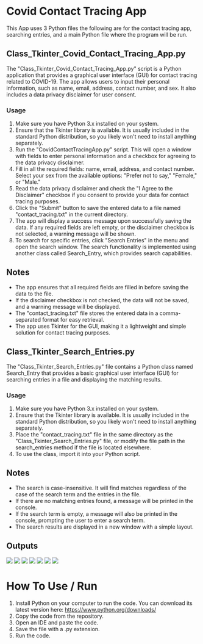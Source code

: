 # Covid Contact Tracing App
This App uses 3 Python files the following are for the contact tracing app, searching entries, and a main Python file where the program will be run.
## Class_Tkinter_Covid_Contact_Tracing_App.py
The "Class_Tkinter_Covid_Contact_Tracing_App.py" script is a Python application that provides a graphical user interface (GUI) for contact tracing related to COVID-19. The app allows users to input their personal information, such as name, email, address, contact number, and sex. It also includes a data privacy disclaimer for user consent.
### Usage
1. Make sure you have Python 3.x installed on your system.
2. Ensure that the Tkinter library is available. It is usually included in the standard Python distribution, so you likely won't need to install anything separately.
3. Run the "CovidContactTracingApp.py" script. This will open a window with fields to enter personal information and a checkbox for agreeing to the data privacy disclaimer.
4. Fill in all the required fields: name, email, address, and contact number. Select your sex from the available options: "Prefer not to say," "Female," or "Male."
5. Read the data privacy disclaimer and check the "I Agree to the Disclaimer" checkbox if you consent to provide your data for contact tracing purposes.
6. Click the "Submit" button to save the entered data to a file named "contact_tracing.txt" in the current directory.
7. The app will display a success message upon successfully saving the data. If any required fields are left empty, or the disclaimer checkbox is not selected, a warning message will be shown.
8. To search for specific entries, click "Search Entries" in the menu and open the search window. The search functionality is implemented using another class called Search_Entry, which provides search capabilities.

## Notes
- The app ensures that all required fields are filled in before saving the data to the file.
- If the disclaimer checkbox is not checked, the data will not be saved, and a warning message will be displayed.
- The "contact_tracing.txt" file stores the entered data in a comma-separated format for easy retrieval.
- The app uses Tkinter for the GUI, making it a lightweight and simple solution for contact tracing purposes.

## Class_Tkinter_Search_Entries.py
The "Class_Tkinter_Search_Entries.py" file contains a Python class named Search_Entry that provides a basic graphical user interface (GUI) for searching entries in a file and displaying the matching results.

### Usage
1. Make sure you have Python 3.x installed on your system.
2. Ensure that the Tkinter library is available. It is usually included in the standard Python distribution, so you likely won't need to install anything separately.
3. Place the "contact_tracing.txt" file in the same directory as the "Class_Tkinter_Search_Entries.py" file, or modify the file path in the search_entries method if the file is located elsewhere.
4. To use the class, import it into your Python script.

## Notes
- The search is case-insensitive. It will find matches regardless of the case of the search term and the entries in the file.
- If there are no matching entries found, a message will be printed in the console.
- If the search term is empty, a message will also be printed in the console, prompting the user to enter a search term.
- The search results are displayed in a new window with a simple layout.

## Outputs
![](img/ss1.PNG) 
![](img/ss2.PNG) 
![](img/ss3.PNG)
![](img/ss4.PNG)
![](img/ss5.PNG)
![](img/ss6.PNG)
![](img/ss7.PNG)


# How To Use / Run
1. Install Python on your computer to run the code. You can download its latest version here: https://www.python.org/downloads/ 
2. Copy the code from the repository. 
3. Open an IDE and paste the code. 
4. Save the file with a .py extension. 
5. Run the code. 
